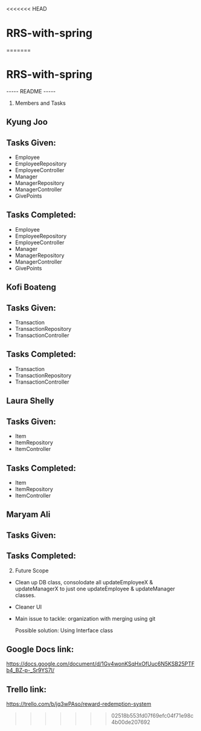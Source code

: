 <<<<<<< HEAD
# RRS-with-spring
=======
# RRS-with-spring
----- README -----

1. Members and Tasks


Kyung Joo
- 
Tasks Given: 
- 
- Employee
- EmployeeRepository
- EmployeeController
- Manager
- ManagerRepository
- ManagerController
- GivePoints

Tasks Completed:
- 
- Employee
- EmployeeRepository
- EmployeeController
- Manager
- ManagerRepository
- ManagerController
- GivePoints

Kofi Boateng
- 
Tasks Given: 
- 
- Transaction
- TransactionRepository
- TransactionController

Tasks Completed: 
- 
- Transaction
- TransactionRepository
- TransactionController

Laura Shelly
- 
Tasks Given:
- 
- Item
- ItemRepository
- ItemController

Tasks Completed:
- 
- Item
- ItemRepository
- ItemController

Maryam Ali
- 
Tasks Given:
- 


Tasks Completed:
- 


2. Future Scope

- Clean up DB class, consolodate all updateEmployeeX & updateManagerX to just one updateEmployee & updateManager classes.

- Cleaner UI

- Main issue to tackle: organization with merging using git

  Possible solution: Using Interface class


Google Docs link:
- 
https://docs.google.com/document/d/1Gv4wonKSqHxOfUuc6N5KSB25PTFb4_BZ-p-_Sr9YS7I/

Trello link: 
-
https://trello.com/b/jq3wPAso/reward-redemption-system

>>>>>>> 02518b553fd07f69efc04f71e98c4b00de207692
